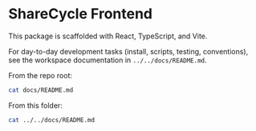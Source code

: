 # ShareCycle Frontend

This package is scaffolded with React, TypeScript, and Vite.

For day-to-day development tasks (install, scripts, testing, conventions), see the workspace documentation in `../../docs/README.md`.

From the repo root:
```bash
cat docs/README.md
```

From this folder:
```bash
cat ../../docs/README.md
```

